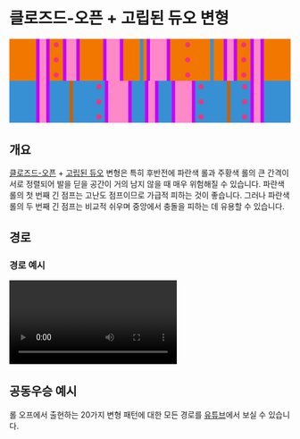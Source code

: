 # 클로즈드-오픈 + 고립된 듀오 변형

![클로즈드-오픈 + 고립된 듀오](../images/variations/closed-open-isolated-duo.jpg)

## 개요

[클로즈드-오픈](../rolls/closed-open-open-closed.md#주황색-롤) + [고립된 듀오](../rolls/isolated-duo.md#파란색-롤) 변형은 특히 후반전에 파란색 롤과 주황색 롤의 큰 간격이 서로 정렬되어 발을 딛을 공간이 거의 남지 않을 때 매우 위험해질 수 있습니다. 파란색 롤의 첫 번째 긴 점프는 고난도 점프이므로 가급적 피하는 것이 좋습니다. 그러나 파란색 롤의 두 번째 긴 점프는 비교적 쉬우며 중앙에서 충돌을 피하는 데 유용할 수 있습니다.

## 경로

### 경로 예시

<video controls>
  <source src="../../images/variations/closed-open-isolated-duo-standard-path.mp4" type="video/mp4">
</video>

## 공동우승 예시

롤 오프에서 출현하는 20가지 변형 패턴에 대한 모든 경로를 [유튜브](https://www.youtube.com/playlist?list=PLG_QNSp9ZgJLWYSNl4vY26VJCZeOQHO1F)에서 보실 수 있습니다.

